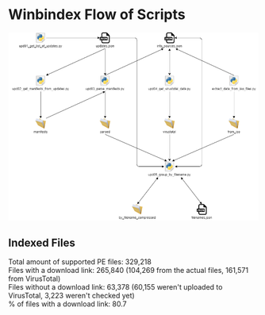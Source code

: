 # Winbindex Flow of Scripts

![winbindex-scripts-flow.png](winbindex-scripts-flow.png)

## Indexed Files

<!--FileStats-->
Total amount of supported PE files: 329,218  
Files with a download link: 265,840 (104,269 from the actual files, 161,571 from VirusTotal)  
Files without a download link: 63,378 (60,155 weren't uploaded to VirusTotal, 3,223 weren't checked yet)  
% of files with a download link: 80.7  
<!--/FileStats-->
